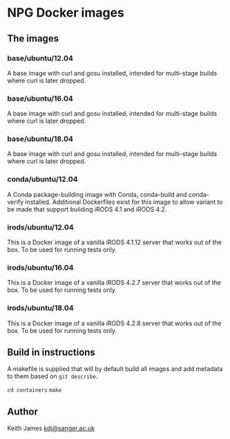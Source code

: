 # NPG Docker images

## The images ##

### base/ubuntu/12.04 ###

A base image with curl and gosu installed, intended for multi-stage
builds where curl is later dropped.

### base/ubuntu/16.04 ###

A base image with curl and gosu installed, intended for multi-stage
builds where curl is later dropped.

### base/ubuntu/18.04 ###

A base image with curl and gosu installed, intended for multi-stage
builds where curl is later dropped.

### conda/ubuntu/12.04 ###

A Conda package-building image with Conda, conda-build and
conda-verify installed. Additional Dockerfiles exist for this image to
allow variant to be made that support building iRODS 4.1 and iRODS 4.2.

### irods/ubuntu/12.04 ###

This is a Docker image of a vanilla iRODS 4.1.12 server that works out
of the box. To be used for running tests only.

### irods/ubuntu/16.04 ###

This is a Docker image of a vanilla iRODS 4.2.7 server that works out
of the box. To be used for running tests only.

### irods/ubuntu/18.04 ###

This is a Docker image of a vanilla iRODS 4.2.8 server that works out
of the box. To be used for running tests only.

## Build in instructions ##

A makefile is supplied that will by default build all images and add
metadata to them based on `git describe`.

`cd containers`
`make`

## Author

Keith James kdj@sanger.ac.uk
